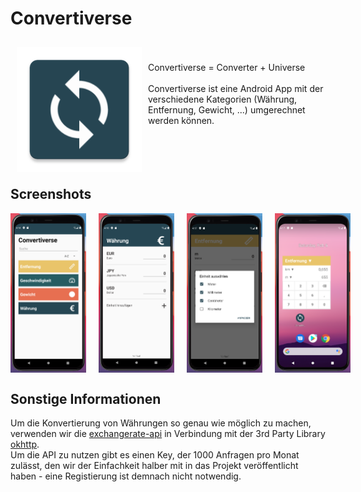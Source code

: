 # Convertiverse
<img src="docs/icon.png" align="left" width="200" hspace="10" vspace="10">
<br/><br/>Convertiverse = Converter + Universe</br></br>
Convertiverse ist eine Android App mit der verschiedene Kategorien (Währung, Entfernung, Gewicht, ...) umgerechnet werden können.<br/><br/></br></br></br>

## Screenshots
<div style="display:flex;" >
<img  src="docs/1.png" width="24%" >
<img style="margin-left:20px;" src="docs/2.png" width="24%" >
<img style="margin-left:20px;" src="docs/3.png" width="24%" >
<img style="margin-left:20px;" src="docs/4.png" width="24%" >
  
</div>

## Sonstige Informationen

Um die Konvertierung von Währungen so genau wie möglich zu machen, verwenden wir die [exchangerate-api](https://www.exchangerate-api.com/docs/overview) in Verbindung mit der 3rd Party Library [okhttp](https://square.github.io/okhttp/).  
Um die API zu nutzen gibt es einen Key, der 1000 Anfragen pro Monat zulässt, den wir der Einfachkeit halber mit in das Projekt veröffentlicht haben - eine Registierung ist demnach nicht notwendig.

